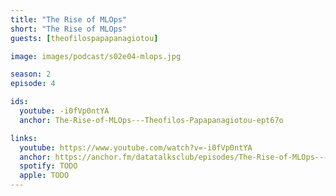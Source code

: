 ```yaml
---
title: "The Rise of MLOps"
short: "The Rise of MLOps"
guests: [theofilospapapanagiotou]

image: images/podcast/s02e04-mlops.jpg

season: 2
episode: 4

ids:
  youtube: -i0fVp0ntYA
  anchor: The-Rise-of-MLOps---Theofilos-Papapanagiotou-ept67o

links:
  youtube: https://www.youtube.com/watch?v=-i0fVp0ntYA
  anchor: https://anchor.fm/datatalksclub/episodes/The-Rise-of-MLOps---Theofilos-Papapanagiotou-ept67o
  spotify: TODO
  apple: TODO
---
```

